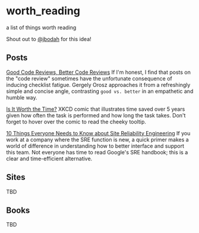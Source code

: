 # worth_reading
a list of things worth reading

Shout out to [@jbodah](https://github.com/jbodah/worth_reading) for this idea!

## Posts
[Good Code Reviews, Better Code Reviews](https://blog.pragmaticengineer.com/good-code-reviews-better-code-reviews/) If I'm honest, I find that posts on the "code review" sometimes have the unfortunate consequence of inducing checklist fatigue. Gergely Orosz approaches it from a refreshingly simple and concise angle, contrasting `good vs. better` in an empathetic and humble way.

[Is It Worth the Time?](https://xkcd.com/1205/) XKCD comic that illustrates time saved over 5 years given how often the task is performed and how long the task takes. Don't forget to hover over the comic to read the cheeky tooltip.

[10 Things Everyone Needs to Know about Site Reliability Engineering](https://blog.newrelic.com/technology/site-reliability-engineering-careers/) If you work at a company where the SRE function is new, a quick primer makes a world of difference in understanding how to better interface and support this team. Not everyone has time to read Google's SRE handbook; this is a clear and time-efficient alternative.

## Sites
TBD

## Books
TBD